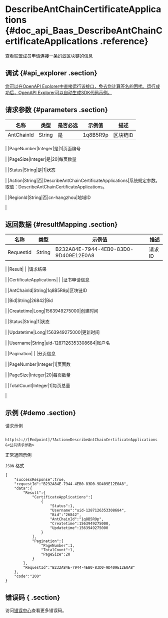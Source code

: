 # DescribeAntChainCertificateApplications {#doc_api_Baas_DescribeAntChainCertificateApplications .reference}

查看联盟成员申请连接一条蚂蚁区块链的信息

## 调试 {#api_explorer .section}

[您可以在OpenAPI Explorer中直接运行该接口，免去您计算签名的困扰。运行成功后，OpenAPI Explorer可以自动生成SDK代码示例。](https://api.aliyun.com/#product=Baas&api=DescribeAntChainCertificateApplications&type=RPC&version=2018-12-21)

## 请求参数 {#parameters .section}

|名称|类型|是否必选|示例值|描述|
|--|--|----|---|--|
|AntChainId|String|是|1q8B5R9p|区块链ID

 |
|PageNumber|Integer|是|1|页面编号

 |
|PageSize|Integer|是|20|每页数量

 |
|Status|String|是|1|状态

 |
|Action|String|否|DescribeAntChainCertificateApplications|系统规定参数。取值：DescribeAntChainCertificateApplications。

 |
|RegionId|String|否|cn-hangzhou|地域ID

 |

## 返回数据 {#resultMapping .section}

|名称|类型|示例值|描述|
|--|--|---|--|
|RequestId|String|B232A84E-7944-4EB0-83D0-9D409E12E0A8|请求ID

 |
|Result| | |请求结果

 |
|CertificateApplications| | |证书申请信息

 |
|AntChainId|String|1q8B5R9p|区块链ID

 |
|Bid|String|26842|Bid

 |
|Createtime|Long|1563949275000|创建时间

 |
|Status|String|1|状态

 |
|Updatetime|Long|1563949275000|更新时间

 |
|Username|String|uid-1287126353308684|账户名

 |
|Pagination| | |分页信息

 |
|PageNumber|Integer|1|页面数

 |
|PageSize|Integer|20|每页数量

 |
|TotalCount|Integer|1|每页总量

 |

## 示例 {#demo .section}

请求示例

``` {#request_demo}

http(s)://[Endpoint]/?Action=DescribeAntChainCertificateApplications
&<公共请求参数>

```

正常返回示例

`JSON` 格式

``` {#json_return_success_demo}
{
	"successResponse":true,
	"requestId":"B232A84E-7944-4EB0-83D0-9D409E12E0A8",
	"data":{
		"Result":{
			"CertificateApplications":[
				{
					"Status":1,
					"Username":"uid-1287126353308684",
					"Bid":"26842",
					"AntChainId":"1q8B5R9p",
					"Createtime":1563949275000,
					"Updatetime":1563949275000
				}
			],
			"Pagination":{
				"PageNumber":1,
				"TotalCount":1,
				"PageSize":20
			}
		},
		"RequestId":"B232A84E-7944-4EB0-83D0-9D409E12E0A8"
	},
	"code":"200"
}
```

## 错误码 { .section}

访问[错误中心](https://error-center.aliyun.com/status/product/Baas)查看更多错误码。

